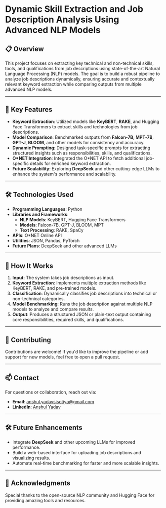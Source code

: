 # **Dynamic Skill Extraction and Job Description Analysis Using Advanced NLP Models**

## 📋 **Overview**
This project focuses on extracting key technical and non-technical skills, tools, and qualifications from job descriptions using state-of-the-art Natural Language Processing (NLP) models. The goal is to build a robust pipeline to analyze job descriptions dynamically, ensuring accurate and contextually relevant keyword extraction while comparing outputs from multiple advanced NLP models.

---

## 🚀 **Key Features**
- **Keyword Extraction**: Utilized models like **KeyBERT**, **RAKE**, and Hugging Face Transformers to extract skills and technologies from job descriptions.
- **Model Comparison**: Benchmarked outputs from **Falcon-7B**, **MPT-7B**, **GPT-J**, **BLOOM**, and other models for consistency and accuracy.
- **Dynamic Prompting**: Designed task-specific prompts for extracting structured insights such as responsibilities, skills, and qualifications.
- **O*NET Integration**: Integrated the O*NET API to fetch additional job-specific details for enriched keyword extraction.
- **Future Scalability**: Exploring **DeepSeek** and other cutting-edge LLMs to enhance the system's performance and scalability.

---

## 🛠️ **Technologies Used**
- **Programming Languages**: Python
- **Libraries and Frameworks**:
  - **NLP Models**: KeyBERT, Hugging Face Transformers
  - **Models**: Falcon-7B, GPT-J, BLOOM, MPT
  - **Text Processing**: RAKE, SpaCy
- **APIs**: O*NET Online API
- **Utilities**: JSON, Pandas, PyTorch
- **Future Plans**: DeepSeek and other advanced LLMs

---

## 🔧 **How It Works**
1. **Input**: The system takes job descriptions as input.
2. **Keyword Extraction**: Implements multiple extraction methods like KeyBERT, RAKE, and pre-trained models.
3. **Classification**: Dynamically classifies job descriptions into technical or non-technical categories.
4. **Model Benchmarking**: Runs the job description against multiple NLP models to analyze and compare results.
5. **Output**: Produces a structured JSON or plain-text output containing core responsibilities, required skills, and qualifications.

---

## 🤝 **Contributing**
Contributions are welcome! If you'd like to improve the pipeline or add support for new models, feel free to open a pull request.

---

## 📫 **Contact**
For questions or collaboration, reach out via:
- **Email**: [anshul.yadavsisotiya@gmail.com](mailto:anshul.yadavsisotiya@gmail.com)
- **LinkedIn**: [Anshul Yadav](https://www.linkedin.com/in/yadavanshul36/)

---

## 🛠️ **Future Enhancements**
- Integrate **DeepSeek** and other upcoming LLMs for improved performance.
- Build a web-based interface for uploading job descriptions and visualizing results.
- Automate real-time benchmarking for faster and more scalable insights.

---

## 🌟 **Acknowledgments**
Special thanks to the open-source NLP community and Hugging Face for providing amazing tools and resources.
